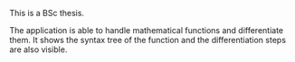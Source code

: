 This is a BSc thesis.

The application is able to handle mathematical functions and differentiate them. It shows the syntax tree of the function and the differentiation steps are also visible.
